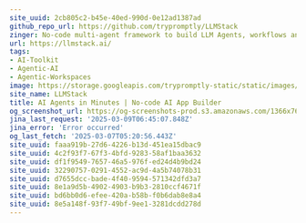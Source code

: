 ```yaml
---
site_uuid: 2cb805c2-b45e-40ed-990d-0e12ad1387ad
github_repo_url: https://github.com/trypromptly/LLMStack
zinger: No-code multi-agent framework to build LLM Agents, workflows and applications with your data
url: https://llmstack.ai/
tags:
- AI-Toolkit
- Agentic-AI
- Agentic-Workspaces
image: https://storage.googleapis.com/trypromptly-static/static/images/opengraph.jpg
site_name: LLMStack
title: AI Agents in Minutes | No-code AI App Builder
og_screenshot_url: https://og-screenshots-prod.s3.amazonaws.com/1366x768/80/false/ebf4732dafc499920ac4f1f449082010d6371835b71c8280ab8788ef84074bb3.jpeg
jina_last_request: '2025-03-09T06:45:07.848Z'
jina_error: 'Error occurred'
og_last_fetch: '2025-03-07T05:20:56.443Z'
site_uuid: faaa919b-27d6-4226-b13d-451ea15dbac9
site_uuid: 4c2f93f7-67f3-4bfd-9283-58af1baa3632
site_uuid: df1f9549-7657-46a5-976f-ed24d4b9bd24
site_uuid: 32290757-0291-4552-ac9d-4a5b74078b31
site_uuid: d7655dcc-bade-4f40-9594-571342dfd3a7
site_uuid: 8e1a9d5b-4902-4903-b9b3-2810ccf4671f
site_uuid: bd6bb0d6-efee-420a-b58b-f0b6dab8e8a4
site_uuid: 8e5a148f-93f7-49bf-9ee1-3281dcdd278d
---
```


